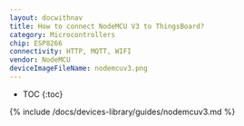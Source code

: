 ```yaml
---
layout: docwithnav
title: How to connect NodeMCU V3 to ThingsBoard?
category: Microcontrollers
chip: ESP8266
connectivity: HTTP, MQTT, WIFI
vendor: NodeMCU
deviceImageFileName: nodemcuv3.png
---
```


* TOC
{:toc}

{% include /docs/devices-library/guides/nodemcuv3.md %}
